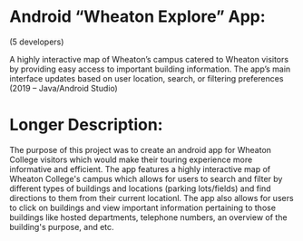 # Android “Wheaton Explore” App: 
(5 developers)

A highly interactive map of Wheaton’s campus catered to Wheaton visitors by providing easy access to important building information. The app’s main interface updates based on user location, search, or filtering preferences (2019 – Java/Android Studio) 

# Longer Description:
The purpose of this project was to create an android app for Wheaton College visitors which would make their touring experience more informative and efficient. The app features a highly interactive map of Wheaton College's campus which allows for users to search and filter by different types of buildings and locations (parking lots/fields) and find directions to them from their current locationl. The app also allows for users to click on buildings and view important information pertaining to those buildings like
hosted departments, telephone numbers, an overview of the building's purpose, and etc.
